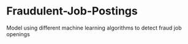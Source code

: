 # Fraudulent-Job-Postings
Model using different  machine learning algorithms to detect fraud job openings
